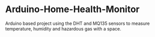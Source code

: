 # Arduino-Home-Health-Monitor
Arduino based project using the DHT and MQ135 sensors to measure temperature, humidity and hazardous gas with a space. 
